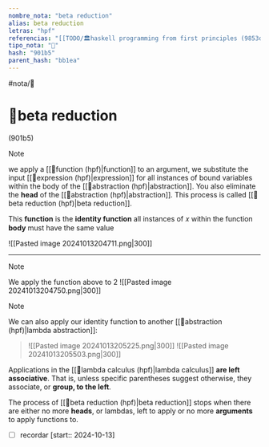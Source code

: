 ```yaml
---
nombre_nota: "beta reduction"
alias: beta reduction
letras: "hpf"
referencias: "[[TODO/🏛️haskell programming from first principles (9853c).md]]"
tipo_nota: "📑"
hash: "901b5"
parent_hash: "bb1ea"
---
```


#nota/📑

# 📑beta reduction
<div class="hash">(901b5)</div>


> [!NOTE] 
we apply a [[📑function (hpf)|function]] to an argument, we substitute the input [[📑expression (hpf)|expression]] for all instances of bound variables within the body of the [[📑abstraction (hpf)|abstraction]]. 
You also eliminate the __head__ of the [[📑abstraction (hpf)|abstraction]].
This process is called [[📑beta reduction (hpf)|beta reduction]].

This __function__ is the __identity function__ all instances of 𝑥 within the function __body__ must have the same value

![[Pasted image 20241013204711.png|300]]

--- 

> [!NOTE] 
We apply the function above to 2 
![[Pasted image 20241013204750.png|300]]



> [!NOTE] 
We can also apply our identity function to another [[📑abstraction (hpf)|lambda abstraction]]:
>![[Pasted image 20241013205225.png|300]]
>![[Pasted image 20241013205503.png|300]]

Applications in the [[📑lambda calculus (hpf)|lambda calculus]] __are left associative__. That
is, unless specific parentheses suggest otherwise, they associate,
or __group, to the left__.


The process of [[📑beta reduction (hpf)|beta reduction]] stops when there are either no more __heads__, or lambdas, left to apply or no more __arguments__ to apply functions to.


- [ ] recordar  [start:: 2024-10-13]
